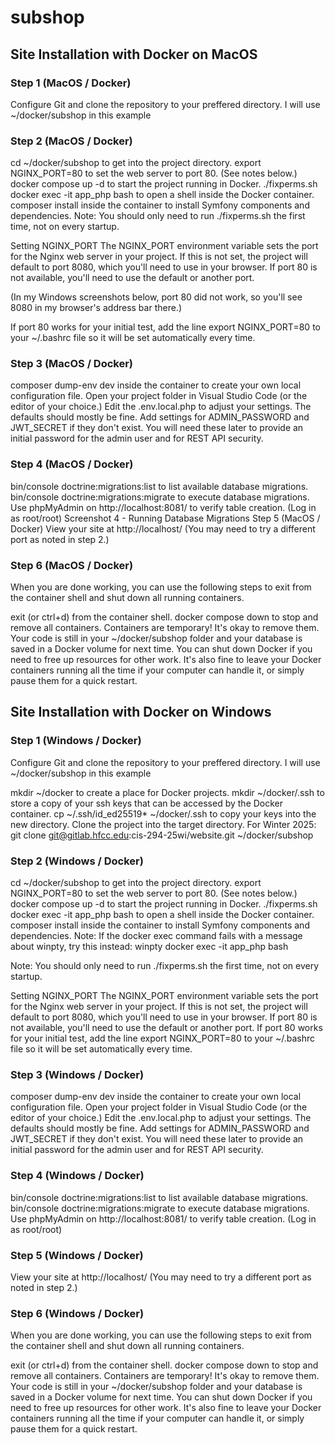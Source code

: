 # subshop

## Site Installation with Docker on MacOS
### Step 1 (MacOS / Docker)
Configure Git and clone the repository to your preffered directory.
I will use ~/docker/subshop in this example

### Step 2 (MacOS / Docker)
cd ~/docker/subshop to get into the project directory.
export NGINX_PORT=80 to set the web server to port 80. (See notes below.)
docker compose up -d to start the project running in Docker.
./fixperms.sh
docker exec -it app_php bash to open a shell inside the Docker container.
composer install inside the container to install Symfony components and dependencies.
Note: You should only need to run ./fixperms.sh the first time, not on every startup.

Setting NGINX_PORT
The NGINX_PORT environment variable sets the port for the Nginx web server in your project. If this is not set, the project will default to port 8080, which you'll need to use in your browser. If port 80 is not available, you'll need to use the default or another port.

(In my Windows screenshots below, port 80 did not work, so you'll see 8080 in my browser's address bar there.)

If port 80 works for your initial test, add the line export NGINX_PORT=80 to your ~/.bashrc file so it will be set automatically every time.

### Step 3 (MacOS / Docker)
composer dump-env dev inside the container to create your own local configuration file.
Open your project folder in Visual Studio Code (or the editor of your choice.)
Edit the .env.local.php to adjust your settings. The defaults should mostly be fine.
Add settings for ADMIN_PASSWORD and JWT_SECRET if they don't exist. You will need these later to provide an initial password for the admin user and for REST API security.

### Step 4 (MacOS / Docker)
bin/console doctrine:migrations:list to list available database migrations.
bin/console doctrine:migrations:migrate to execute database migrations.
Use phpMyAdmin on http://localhost:8081/ to verify table creation. (Log in as root/root)
Screenshot 4 - Running Database Migrations
Step 5 (MacOS / Docker)
View your site at http://localhost/
(You may need to try a different port as noted in step 2.)

### Step 6 (MacOS / Docker)
When you are done working, you can use the following steps to exit from the container shell and shut down all running containers.

exit (or ctrl+d) from the container shell.
docker compose down to stop and remove all containers.
Containers are temporary! It's okay to remove them. Your code is still in your ~/docker/subshop folder and your database is saved in a Docker volume for next time. You can shut down Docker if you need to free up resources for other work. It's also fine to leave your Docker containers running all the time if your computer can handle it, or simply pause them for a quick restart.


## Site Installation with Docker on Windows
### Step 1 (Windows / Docker)
Configure Git and clone the repository to your preffered directory.
I will use ~/docker/subshop in this example

mkdir ~/docker to create a place for Docker projects.
mkdir ~/docker/.ssh to store a copy of your ssh keys that can be accessed by the Docker container.
cp ~/.ssh/id_ed25519* ~/docker/.ssh to copy your keys into the new directory.
Clone the project into the target directory.
For Winter 2025: git clone git@gitlab.hfcc.edu:cis-294-25wi/website.git ~/docker/subshop

### Step 2 (Windows / Docker)
cd ~/docker/subshop to get into the project directory.
export NGINX_PORT=80 to set the web server to port 80. (See notes below.)
docker compose up -d to start the project running in Docker.
./fixperms.sh
docker exec -it app_php bash to open a shell inside the Docker container.
composer install inside the container to install Symfony components and dependencies.
Note: If the docker exec command fails with a message about winpty, try this instead:
winpty docker exec -it app_php bash

Note: You should only need to run ./fixperms.sh the first time, not on every startup.

Setting NGINX_PORT
The NGINX_PORT environment variable sets the port for the Nginx web server in your project. If this is not set, the project will default to port 8080, which you'll need to use in your browser. If port 80 is not available, you'll need to use the default or another port.
If port 80 works for your initial test, add the line export NGINX_PORT=80 to your ~/.bashrc file so it will be set automatically every time.

### Step 3 (Windows / Docker)
composer dump-env dev inside the container to create your own local configuration file.
Open your project folder in Visual Studio Code (or the editor of your choice.)
Edit the .env.local.php to adjust your settings. The defaults should mostly be fine.
Add settings for ADMIN_PASSWORD and JWT_SECRET if they don't exist. You will need these later to provide an initial password for the admin user and for REST API security.

### Step 4 (Windows / Docker)
bin/console doctrine:migrations:list to list available database migrations.
bin/console doctrine:migrations:migrate to execute database migrations.
Use phpMyAdmin on http://localhost:8081/ to verify table creation. (Log in as root/root)

### Step 5 (Windows / Docker)
View your site at http://localhost/
(You may need to try a different port as noted in step 2.)


### Step 6 (Windows / Docker)
When you are done working, you can use the following steps to exit from the container shell and shut down all running containers.

exit (or ctrl+d) from the container shell.
docker compose down to stop and remove all containers.
Containers are temporary! It's okay to remove them. Your code is still in your ~/docker/subshop folder and your database is saved in a Docker volume for next time. You can shut down Docker if you need to free up resources for other work. It's also fine to leave your Docker containers running all the time if your computer can handle it, or simply pause them for a quick restart.
